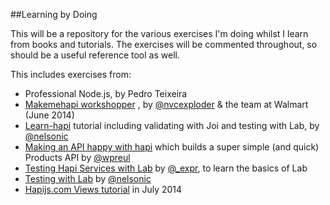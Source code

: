 ##Learning by Doing

This will be a repository for the various exercises I'm doing whilst I learn from books and tutorials.
The exercises will be commented throughout, so should be a useful reference tool as well.

This includes exercises from:
* Professional Node.js, by Pedro Teixeira
* [Makemehapi workshopper](https://github.com/spumko/makemehapi) , by [@nvcexploder](https://twitter.com/nvcexploder) & the team at Walmart (June 2014)
* [Learn-hapi](https://github.com/nelsonic/learn-hapi) tutorial including validating with Joi and testing with Lab, by [@nelsonic](https://twitter.com/nelsonic)
* [Making an API happy with hapi](https://github.com/wpreul/hapi-example) which builds a super simple (and quick) Products API by [@wpreul](https://github.com/wpreul/)
* [Testing Hapi Services with Lab](https://medium.com/the-spumko-suite/96ac463c490a) by [@_expr](https://twitter.com/_expr), to learn the basics of Lab
* [Testing with Lab](https://github.com/nelsonic/learn-hapi#testing-with-lab) by [@nelsonic](https://twitter.com/nelsonic)
* [Hapijs.com Views tutorial](http://hapijs.com/tutorials/views) in July 2014

